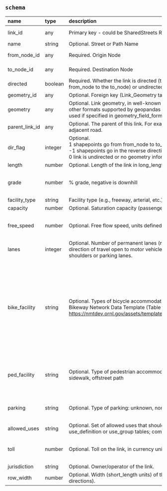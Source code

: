 ## `schema`

| name           | type    | description                                                                                                                                                                                       | constraints                                                                                                                                                                                               | warnings                         |
|:---------------|:--------|:--------------------------------------------------------------------------------------------------------------------------------------------------------------------------------------------------|:----------------------------------------------------------------------------------------------------------------------------------------------------------------------------------------------------------|:---------------------------------|
| link_id        | any     | Primary key - could be SharedStreets Reference ID                                                                                                                                                 | {'required': True}                                                                                                                                                                                        |                                  |
| name           | string  | Optional. Street or Path Name                                                                                                                                                                     |                                                                                                                                                                                                           |                                  |
| from_node_id   | any     | Required. Origin Node                                                                                                                                                                             | {'required': True}                                                                                                                                                                                        |                                  |
| to_node_id     | any     | Required. Destination Node                                                                                                                                                                        | {'required': True}                                                                                                                                                                                        |                                  |
| directed       | boolean | Required. Whether the link is directed (travel only occurs from the from_node to the to_node) or undirected.                                                                                      | {'required': True}                                                                                                                                                                                        |                                  |
| geometry_id    | any     | Optional. Foreign key (Link_Geometry table).                                                                                                                                                      |                                                                                                                                                                                                           |                                  |
| geometry       | any     | Optional. Link geometry, in well-known text (WKT) format. Optionally, other formats supported by geopandas (GeoJSON, PostGIS) may be used if specified in geometry_field_format in gmns.spec.json |                                                                                                                                                                                                           |                                  |
| parent_link_id | any     | Optional. The parent of this link. For example,for a sidewalk, this is the adjacent road.                                                                                                         |                                                                                                                                                                                                           |                                  |
| dir_flag       | integer | Optional. <br>1  shapepoints go from from_node to to_node;<br>-1 shapepoints go in the reverse direction;<br>0  link is undirected or no geometry information is provided.                        | {'enum': [-1, 0, 1]}                                                                                                                                                                                      |                                  |
| length         | number  | Optional. Length of the link in long_length units                                                                                                                                                 | {'minimum': 0}                                                                                                                                                                                            |                                  |
| grade          | number  | % grade, negative is downhill                                                                                                                                                                     | {'maximum': 100, 'minimum': -100}                                                                                                                                                                         | {'maximum': 25, 'minimum': -25}  |
| facility_type  | string  | Facility type (e.g., freeway, arterial, etc.)                                                                                                                                                     |                                                                                                                                                                                                           |                                  |
| capacity       | number  | Optional. Saturation capacity (passenger car equivalents / hr / lane)                                                                                                                             | {'minimum': 0}                                                                                                                                                                                            |                                  |
| free_speed     | number  | Optional. Free flow speed, units defined by config file                                                                                                                                           | {'minimum': 0, 'maximum': 200}                                                                                                                                                                            | {'minimum': 1, 'maximum': 120}   |
| lanes          | integer | Optional. Number of permanent lanes (not including turn pockets) in the direction of travel open to motor vehicles. It does not include bike lanes, shoulders or parking lanes.                   | {'minimum': 0}                                                                                                                                                                                            |                                  |
| bike_facility  | string  | Optional. Types of bicycle accommodation based on the National Bikeway Network Data Template (Table 1-A at https://nmtdev.ornl.gov/assets/templates/NBN_DataTemplates_final.pdf)                  | {'enum': ['unseparated bike lane', 'buffered bike lane', 'separated bike lane', 'counter-flow bike lane', 'paved shoulder', 'shared lane', 'shared use path', 'off-road unpaved trail', 'other', 'none']} |                                  |
| ped_facility   | string  | Optional. Type of pedestrian accommodation: unknown, none, shoulder, sidewalk, offstreet path                                                                                                     | {'enum': ['unknown', 'none', 'shoulder', 'sidewalk', 'offstreet_path']}                                                                                                                                   |                                  |
| parking        | string  | Optional. Type of parking: unknown, none, parallel, angle, other                                                                                                                                  | {'enum': ['unknown', 'none', 'parallel', 'angle', 'other']}                                                                                                                                               |                                  |
| allowed_uses   | string  | Optional. Set of allowed uses that should appear in either the use_definition or use_group tables; comma-separated.                                                                               |                                                                                                                                                                                                           |                                  |
| toll           | number  | Optional.  Toll on the link, in currency units.                                                                                                                                                   |                                                                                                                                                                                                           | {'minimum': 0, 'maximum': 10000} |
| jurisdiction   | string  | Optional.  Owner/operator of the link.                                                                                                                                                            |                                                                                                                                                                                                           |                                  |
| row_width      | number  | Optional. Width (short_length units) of the entire right-of-way (both directions).                                                                                                                | {'minimum': 0}                                                                                                                                                                                            | {'minimum': 10}                  |